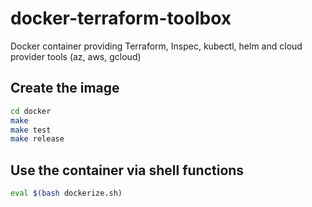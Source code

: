 # docker-terraform-toolbox

Docker container providing Terraform, Inspec, kubectl, helm and cloud provider tools (az, aws, gcloud)

## Create the image

~~~zsh
cd docker
make
make test
make release
~~~

## Use the container via shell functions

~~~zsh
eval $(bash dockerize.sh)
~~~
